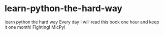 # learn-python-the-hard-way
learn python the hard way
Every day I will read this book one hour and keep it one month!
Fighting! MicPy!
